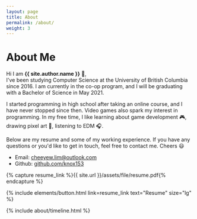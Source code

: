 ```yaml
---
layout: page
title: About
permalink: /about/
weight: 3
---
```


# **About Me**

Hi I am **{{ site.author.name }}** :wave:,<br>
I've been studying Computer Science at the University of British Columbia since 2016. I am currently in the co-op program, and I will be graduating with a Bachelor of Science in May 2021.

I started programming in high school after taking an online course, and I have never stopped since then. Video games also spark my interest in programming. In my free time, I like learning about game development :video_game:, drawing pixel art :art:, listening to EDM :headphones:.

Below are my resume and some of my working experience. If you have any questions or you'd like to get in touch, feel free to contact me. Cheers :smiley:

- Email: [cheeyew.lim@outlook.com](mailto:cheeyew.lim@outlook.com)
- Github: [github.com/knox153](https://github.com/knox153)

{% capture resume_link %}{{ site.url }}/assets/file/resume.pdf{% endcapture %}

<p class="text-center">
{% include elements/button.html link=resume_link text="Resume" size="lg" %}
</p>

<div class="row">
{% include about/timeline.html %}
</div>